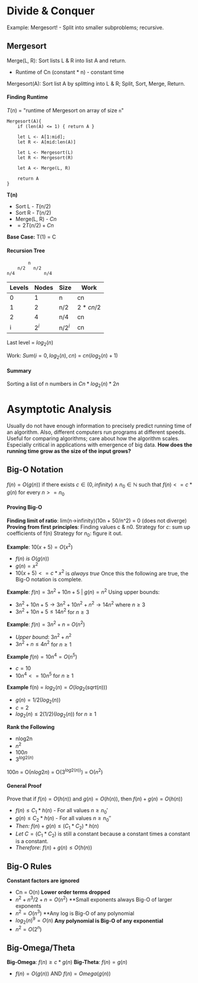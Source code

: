 # Divide & Conquer
Example: Mergesort! - Split into smaller subproblems; recursive.

## Mergesort
Merge(L, R): Sort lists L & R into list A and return.
- Runtime of Cn (constant * n) - constant time

Mergesort(A): Sort list A by splitting into L & R; Split, Sort, Merge, Return.

#### Finding Runtime
$T(n)$ = "runtime of Mergesort on array of size `n`"

```
Mergesort(A){
	if (len(A) <= 1) { return A }

	let L <- A[1:mid];
	let R <- A[mid:len(A)]

	let L <- Mergesort(L)
	let R <- Mergesort(R)

	let A <- Merge(L, R)

	return A
}
```

**T(n)**
- Sort L - $T(n/2)$
- Sort R - $T(n/2)$
- Merge(L, R) - $Cn$
- $= 2T(n/2) + Cn$

**Base Case:**
T(1) = C

#### Recursion Tree
			n
		n/2   n/2
	n/4           n/4

| Levels | Nodes | Size    | Work     |
| ------ | ----- | ------- | -------- |
| 0      | 1     | n       | cn       |
| 1      | 2     | n/2     | $2*cn/2$ |
| 2      | 4     | n/4     | cn       |
| i      | $2^i$ | n/$2^i$ | cn       |
Last level = $log_2(n)$

Work:
$Sum(i=0, log_2(n), cn$) = $cn(log_2(n) + 1)$

#### Summary
Sorting a list of n numbers in $Cn * log_2(n) *2n$

# Asymptotic Analysis
Usually do not have enough information to precisely predict running time of an algorithm. Also, different computers run programs at different speeds. Useful for comparing algorithms; care about how the algorithm scales. Especially critical in applications with emergence of big data.
**How does the running time grow as the size of the input grows?**

## Big-O Notation
$f(n) = O(g(n))$ if there exists $c \in (0, infinity) \wedge n_0 \in \mathbb{N}$ such that $f(n) <= c * g(n)$ for every $n >= n_0$

#### Proving Big-O
**Finding limit of ratio**:
lim(n->infinity)(10n + 50/n^2) = 0 (does not diverge)
**Proving from first principles**: Finding values c & n0.
Strategy for $c$: sum up coefficients of f(n)
Strategy for $n_0$: figure it out.

**Example**: $10(x+5) = O(x^2)$
- $f(n)$ *is* $O(g(n))$
- $g(n) = x^2$
- $10(x+5) <= c * x^2$ is *always true*
Once this the following are true, the Big-O notation is complete.

**Example**: $f(n) = 3n^2 + 10n + 5$ | $g(n) = n^2$
Using upper bounds:
- $3n^2 + 10n + 5 \to 3n^2 + 10n^2 + n^2 \to 14n^2$ where $n \geq 3$
- $3n^2 + 10n + 5 \leq 14n^2$ for $n \geq 3$

**Example**: $f(n) = 3n^2 + n$ = $O(n^2)$
- *Upper bound*: $3n^2 + n^2$
- $3n^2 + n \leq 4n^2$ for $n \geq 1$

**Example** $f(n) = 10n^4 = O(n^5)$
- $c = 10$
- $10n^4 <= 10n^5$ for $n \geq 1$

**Example** f(n) = $log_2(n) = O(log_2(sqrt(n)))$
- $g(n) = 1/2(log_2(n))$
- $c = 2$
- $log_2(n) \leq 2(1/2)(log_2(n))$ for $n \geq 1$

**Rank the Following**
- nlog2n
- $n^2$
- $100n$
- $3^{log2(n)}$

$100n$ = O($nlog2n$) = O($3^{log2(n))}$) = O($n^2$)

#### General Proof
Prove that if $f(n) = O(h(n))$ and $g(n) = O(h(n))$, then $f(n) + g(n) = O(h(n))$
- $f(n) \leq C_1 * h(n)$ - For all values $n \geq n_0'$
- $g(n) \leq C_2 * h(n)$ - For all values $n \geq n_0''$
- *Then:* $f(n) + g(n) \leq (C_1 * C_2) * h(n)$
- *Let* $C = (C_1 * C_2)$ is still a constant because a constant times a constant is a constant.
- *Therefore*: $f(n) + g(n) \leq O(h(n))$

## Big-O Rules
**Constant factors are ignored**
- Cn = O(n)
**Lower order terms dropped**
- $n^2 + n^3/2 + n = O(n^2)$
**Small exponents always Big-O of larger exponents
- $n^2 = O(n^3)$
**Any log is Big-O of any polynomial
- $log_2(n)^9 = O(n)$
**Any polynomial is Big-O of any exponential**
- $n^2 = O(2^n)$

## Big-Omega/Theta
**Big-Omega**: $f(n) \geq c * g(n)$
**Big-Theta**: $f(n) = g(n)$
- $f(n) = O(g(n))$ AND $f(n) = Omega(g(n))$
